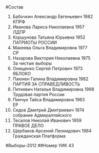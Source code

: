 #Состав
1. Бабочкин Александр Евгеньевич 1982   
    КПРФ
2. Иванова Лариса Николаевна 1957   
    ЛДПР
3. Коршунова Татьяна Юрьевна 1952   
    ПАТРИОТЫ РОССИИ
4. Макеева Ольга Владимировна 1977   
    СР
5. Назарова Виктория Николаевна 1975   
    За чистые выборы
6. Онищенко Сергей Петрович 1973   
    ЯБЛОКО
7. Паюнен Галина Владимировна 1982   
    ПАРТИЯ ЗА СПРАВЕДЛИВОСТЬ
8. Петкевич Наталья Владимировна 1988   
    Трудовая партия России
9. Пинчук Тайса Владимировна 1983   
    ЕР
10. Седов Дмитрий Дмитриевич 1974   
    собрание Адмиралтейского
11. Тесалов Николай Иванович 1959   
    ПРАВОЕ ДЕЛО
12. Щербаков Арсений Леонидович 1984   
    Гражданская Платформа

#Выборы-2012
##Номер УИК
43
